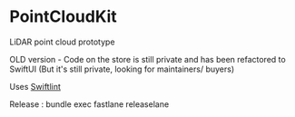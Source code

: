 # PointCloudKit

LiDAR point cloud prototype

OLD version - Code on the store is still private and has been refactored to SwiftUI (But it's still private, looking for maintainers/ buyers)

Uses 
[Swiftlint](https://github.com/realm/SwiftLint)

Release : bundle exec fastlane releaselane

